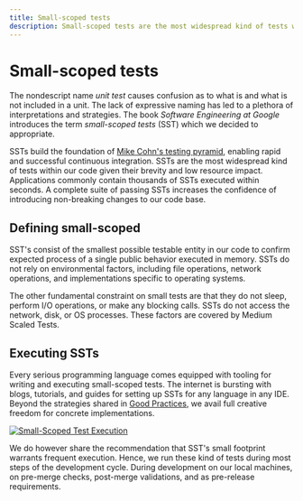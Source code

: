 ```yaml
---
title: Small-scoped tests
description: Small-scoped tests are the most widespread kind of tests within our code as they are concise and fast. Applications commonly contain thousands of Small-scoped tests that executed within seconds.
---
```


# Small-scoped tests

The nondescript name *unit test* causes confusion as to what is and what is not included in a unit. The lack of expressive naming has led to a plethora of interpretations and strategies. The book *Software Engineering at Google* introduces the term *small-scoped tests* (SST) which we decided to appropriate.

SSTs build the foundation of [Mike Cohn's testing pyramid](../#the-testing-pyramid), enabling rapid and successful continuous integration. SSTs are the most widespread kind of tests within our code given their brevity and low resource impact. Applications commonly contain thousands of SSTs executed within seconds. A complete suite of passing SSTs increases the confidence of introducing non-breaking changes to our code base.

## Defining small-scoped

SST's consist of the smallest possible testable entity in our code to confirm expected process of a single public behavior executed in memory. SSTs do not rely on environmental factors, including file operations, network operations, and implementations specific to operating systems.

The other fundamental constraint on small tests are that they do not sleep, perform I/O operations, or make any blocking calls. SSTs do not access the network, disk, or OS processes. These factors are covered by Medium Scaled Tests.

## Executing SSTs

Every serious programming language comes equipped with tooling for writing and executing small-scoped tests. The internet is bursting with blogs, tutorials, and guides for setting up SSTs for any language in any IDE. Beyond the strategies shared in [Good Practices](./good-practices.md), we avail full creative freedom for concrete implementations.

[![Small-Scoped Test Execution](../../../assets/images/book/anatomy-of-a-code-change/testing/sst-execution.webp)](../../../assets/images/book/anatomy-of-a-code-change/testing/sst-execution.png)

We do however share the recommendation that SST's small footprint warrants frequent execution. Hence, we run these kind of tests during most steps of the development cycle. During development on our local machines, on pre-merge checks, post-merge validations, and as pre-release requirements.
